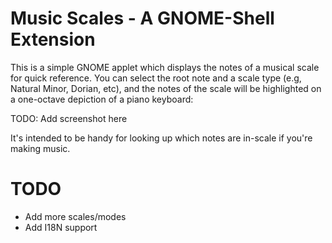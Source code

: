 # Music Scales - A GNOME-Shell Extension

This is a simple GNOME applet which displays the notes of a musical scale for quick reference. You can select the root note and a scale type (e.g, Natural Minor, Dorian, etc), and the notes of the scale will be highlighted on a one-octave depiction of a piano keyboard:

TODO: Add screenshot here

It's intended to be handy for looking up which notes are in-scale if you're making music.

# TODO

- Add more scales/modes
- Add I18N support
